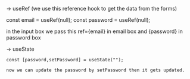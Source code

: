 
-> useRef (we use this reference hook to get the data from the forms)

  const email = useRef(null);
  const password = useRef(null);

  in the input box we pass this ref={email} in email box and {password} in password box

-> useState 

    const [password,setPassword] = useState("");

    now we can update the password by setPassword then it gets updated.